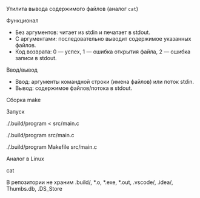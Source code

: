Утилита вывода содержимого файлов (аналог `cat`)

Функционал
- Без аргументов: читает из stdin и печатает в stdout.
- С аргументами: последовательно выводит содержимое указанных файлов.
- Код возврата: 0 — успех, 1 — ошибка открытия файла, 2 — ошибка записи в stdout.

Ввод/вывод
- Ввод: аргументы командной строки (имена файлов) или поток stdin.
- Вывод: содержимое файлов/потока в stdout.

Сборка
make

Запуск 

./.build/program < src/main.c

./.build/program src/main.c

./.build/program Makefile src/main.c

Аналог в Linux

cat

В репозитории не храним
.build/, *.o, *.exe, *.out, .vscode/, .idea/, Thumbs.db, .DS_Store
